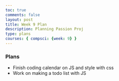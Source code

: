 ```yaml
---
toc: true
comments: false
layout: post
title: Week 9 Plan
description: Planning Passion Proj
type: plans
courses: { compsci: {week: 9} }
---
```


### Plans
- Finish coding calendar on JS and style with css
- Work on making a todo list with JS

